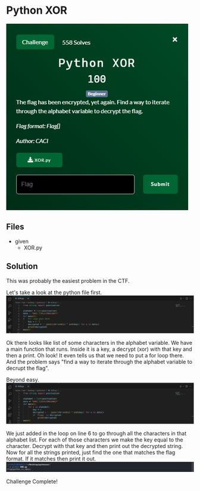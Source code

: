 # Python XOR
![](images/problem.PNG)

## Files
- given
    - XOR.py

## Solution
This was probably the easiest problem in the CTF.

Let's take a look at the python file first.
![](images/ss_00.PNG)

Ok there looks like list of some characters in the alphabet variable.  We have a main function that runs.  Inside it is a key, a decrypt (xor) with that key and then a print.  Oh look!  It even tells us that we need to put a for loop there.  And the problem says "find a way to iterate through the alphabet variable to decrupt the flag".


Beyond easy.
![](images/ss_01.PNG)

We just added in the loop on line 6 to go through all the characters in that alphabet list.  For each of those characters we make the key equal to the character.  Decrypt with that key and then print out the decrypted string.  Now for all the strings printed, just find the one that matches the flag format.  If it matches then print it out.
![](images/ss_02.PNG)

Challenge Complete!
